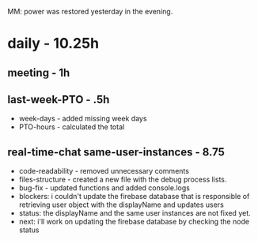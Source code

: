 MM: power was restored yesterday in the evening.
# daily - 10.25h

## meeting - 1h

## last-week-PTO - .5h
* week-days - added missing week days
* PTO-hours - calculated the total

## real-time-chat same-user-instances - 8.75
* code-readability - removed unnecessary comments
* files-structure - created a new file with the debug process lists.
* bug-fix - updated functions and added console.logs
* blockers: i couldn't update the firebase database that is responsible of retrieving user object with the displayName and updates users
* status: the displayName and the same user instances are not fixed yet.
* next: i'll work on updating the firebase database by checking the node status


